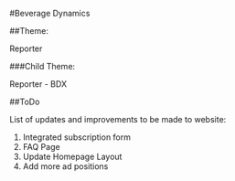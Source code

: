 #Beverage Dynamics

##Theme: 

Reporter

###Child Theme:

Reporter - BDX

##ToDo

List of updates and improvements to be made to website:

1. Integrated subscription form
2. FAQ Page
3. Update Homepage Layout
4. Add more ad positions